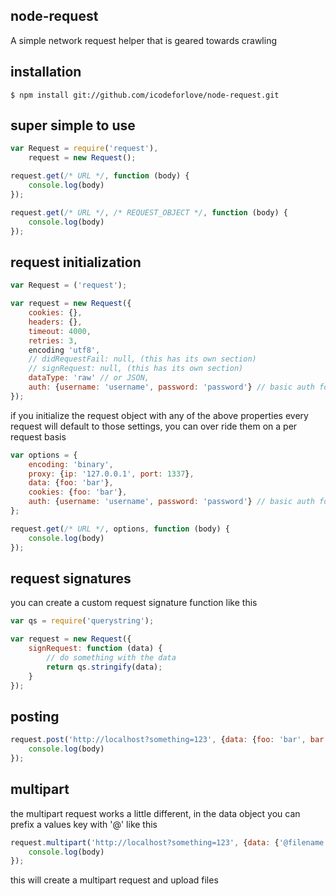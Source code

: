 ## node-request

A simple network request helper that is geared towards crawling

## installation

    $ npm install git://github.com/icodeforlove/node-request.git

## super simple to use

```javascript
var Request = require('request'),
	request = new Request();

request.get(/* URL */, function (body) {
	console.log(body)
});

request.get(/* URL */, /* REQUEST_OBJECT */, function (body) {
	console.log(body)
});
```

## request initialization

```javascript
var Request = ('request');

var request = new Request({
	cookies: {},
	headers: {},
	timeout: 4000,
	retries: 3,
	encoding 'utf8',
	// didRequestFail: null, (this has its own section)
	// signRequest: null, (this has its own section)
	dataType: 'raw' // or JSON,
	auth: {username: 'username', password: 'password'} // basic auth for all requests
});
```

if you initialize the request object with any of the above properties every request will default to those settings, you can over ride them on a per request basis

```javascript
var options = {
	encoding: 'binary',
	proxy: {ip: '127.0.0.1', port: 1337},
	data: {foo: 'bar'},
	cookies: {foo: 'bar'},
	auth: {username: 'username', password: 'password'} // basic auth for request
};

request.get(/* URL */, options, function (body) {
	console.log(body)
});
```

## request signatures

you can create a custom request signature function like this

```javascript
var qs = require('querystring');

var request = new Request({
	signRequest: function (data) {
		// do something with the data
		return qs.stringify(data);
	}
});
```

## posting

```javascript
request.post('http://localhost?something=123', {data: {foo: 'bar', bar: 'foo'}}, function (body) {
	console.log(body)
});
```

## multipart

the multipart request works a little different, in the data object you can prefix a values key with '@' like this

```javascript
request.multipart('http://localhost?something=123', {data: {'@filename': 'filepath', bar: 'foo'}}, function (body) {
	console.log(body)
});
```

this will create a multipart request and upload files
